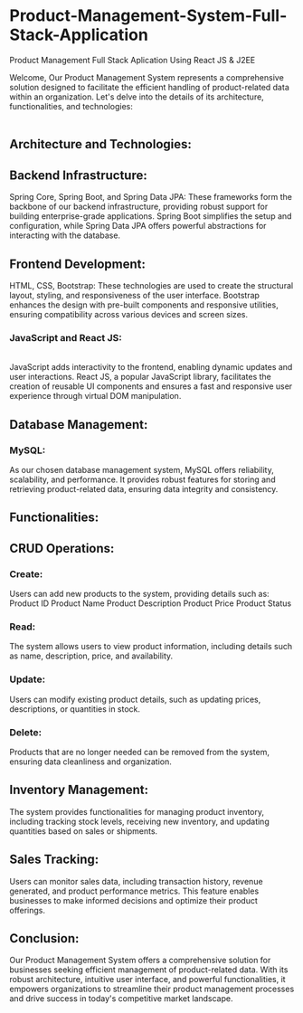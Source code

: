 # Product-Management-System-Full-Stack-Application
Product Management Full Stack Aplication Using React JS &amp; J2EE

Welcome, Our Product Management System represents a comprehensive solution designed to facilitate the efficient handling of product-related data within an organization. Let's delve into the details of its architecture, functionalities, and technologies:
<br><br>

<h2>Architecture and Technologies:</h2>

<h2>Backend Infrastructure:</h2>
Spring Core, Spring Boot, and Spring Data JPA: These frameworks form the backbone of our backend infrastructure, providing robust support for building enterprise-grade applications. Spring Boot simplifies the setup and configuration, while Spring Data JPA offers powerful abstractions for interacting with the database.
<br>
<h2>Frontend Development:<br></h2>
HTML, CSS, Bootstrap: These technologies are used to create the structural layout, styling, and responsiveness of the user interface. Bootstrap enhances the design with pre-built components and responsive utilities, ensuring compatibility across various devices and screen sizes.
<br>
<h3>JavaScript and React JS: </h3>
<br>
JavaScript adds interactivity to the frontend, enabling dynamic updates and user interactions. React JS, a popular JavaScript library, facilitates the creation of reusable UI components and ensures a fast and responsive user experience through virtual DOM manipulation.
<br>
<h2>Database Management:</h2>

<h3>MySQL:</h3>
As our chosen database management system, MySQL offers reliability, scalability, and performance. It provides robust features for storing and retrieving product-related data, ensuring data integrity and consistency.

<br>

<h2>Functionalities:</h2>
<h2>CRUD Operations:</h2>
<h3>Create: </h3>Users can add new products to the system, providing details such as:
Product ID
Product Name
Product Description
Product Price
Product Status

<h3>Read: </h3>The system allows users to view product information, including details such as name, description, price, and availability.<br>
<h3>Update: </h3>Users can modify existing product details, such as updating prices, descriptions, or quantities in stock.<br>
<h3>Delete:</h3> Products that are no longer needed can be removed from the system, ensuring data cleanliness and organization.<br>
<h2>Inventory Management:</h2>
The system provides functionalities for managing product inventory, including tracking stock levels, receiving new inventory, and updating quantities based on sales or shipments.<br>
<h2>Sales Tracking:</h2>
Users can monitor sales data, including transaction history, revenue generated, and product performance metrics. This feature enables businesses to make informed decisions and optimize their product offerings.<br>


<h2>Conclusion:</h2>
Our Product Management System offers a comprehensive solution for businesses seeking efficient management of product-related data. With its robust architecture, intuitive user interface, and powerful functionalities, it empowers organizations to streamline their product management processes and drive success in today's competitive market landscape.